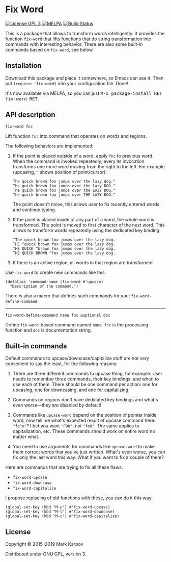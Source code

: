 # Fix Word

[![License GPL 3](https://img.shields.io/badge/license-GPL_3-green.svg)](http://www.gnu.org/licenses/gpl-3.0.txt)
[![MELPA](https://melpa.org/packages/fix-word-badge.svg)](https://melpa.org/#/fix-word)
[![Build Status](https://travis-ci.org/mrkkrp/fix-word.svg?branch=master)](https://travis-ci.org/mrkkrp/fix-word)

This is a package that allows to transform words intelligently. It provides
the function `fix-word` that lifts functions that do string transformation
into commands with interesting behavior. There are also some built-in
commands based on `fix-word`, see below.

## Installation

Download this package and place it somewhere, so Emacs can see it. Then put
`(require 'fix-word)` into your configuration file. Done!

It's now available via MELPA, so you can just <kbd>M-x package-install RET
fix-word RET</kbd>.

## API description

```
fix-word fnc
```

Lift function `fnc` into command that operates on words and regions.

The following behaviors are implemented:

1. If the point is placed outside of a word, apply `fnc` to previous word.
   When the command is invoked repeatedly, every its invocation transforms
   one more word moving from the right to the left. For example (upcasing,
   `^` shows position of point/cursor):

   ```
   The quick brown fox jumps over the lazy dog.^
   The quick brown fox jumps over the lazy DOG.^
   The quick brown fox jumps over the LAZY DOG.^
   The quick brown fox jumps over THE LAZY DOG.^
   ```

   The point doesn't move, this allows user to fix recently entered words
   and continue typing.

2. If the point is placed inside of any part of a word, the whole word is
   transformed. The point is moved to first character of the next word. This
   allows to transform words repeatedly using the dedicated key binding.

   ```
   ^The quick brown fox jumps over the lazy dog.
   THE ^quick brown fox jumps over the lazy dog.
   THE QUICK ^brown fox jumps over the lazy dog.
   THE QUICK BROWN ^fox jumps over the lazy dog.
   ```

3. If there is an active region, all words in that region are transformed.

Use `fix-word` to create new commands like this:

```emacs-lisp
(defalias 'command-name (fix-word #'upcase)
  "Description of the command.")
```

There is also a macro that defines such commands for you:
`fix-word-define-command`.

----

```
fix-word-define-command name fnc &optional doc
```

Define `fix-word`-based command named `name`. `fnc` is the processing
function and `doc` is documentation string.

## Built-in commands

Default commands to upcase/downcase/capitalize stuff are not very convenient
to say the least, for the following reasons:

1. There are three different commands to upcase thing, for example. User
   needs to remember three commands, their key bindings, and when to use
   each of them. There should be one command per action: one for upcasing,
   one for downcasing, and one for capitalizing.

2. Commands on regions don't have dedicated key bindings and what's even
   worse—they are disabled by default!

3. Commands like `upcase-word` depend on the position of pointer inside
   word, now tell me what's expected result of upcase command here:
   `"fo^o"`? I bet you want `"FOO"`, not `"foO"`. The same applies to
   capitalization, etc. These commands should work on entire word no matter
   what.

4. You need to use arguments for commands like `upcase-word` to make them
   correct words that you've just written. What's even worse, you can fix
   only the last word this way. What if you want to fix a couple of them?

Here are commands that are trying to fix all these flaws:

* `fix-word-upcase`
* `fix-word-downcase`
* `fix-word-capitalize`

I propose replacing of old functions with these, you can do it this way:

```emacs-lisp
(global-set-key (kbd "M-u") #'fix-word-upcase)
(global-set-key (kbd "M-l") #'fix-word-downcase)
(global-set-key (kbd "M-c") #'fix-word-capitalize)
```

## License

Copyright © 2015–2019 Mark Karpov

Distributed under GNU GPL, version 3.
